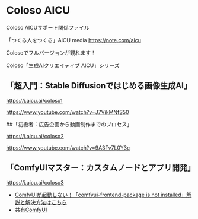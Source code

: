 # Coloso AICU
Coloso AICUサポート関係ファイル

「つくる人をつくる」AICU media
<https://note.com/aicu>

Colosoでフルバージョンが観れます！

Coloso「生成AIクリエイティブ AICU」シリーズ

## 「超入門：Stable Diffusionではじめる画像生成AI」

<https://j.aicu.ai/coloso1>

https://www.youtube.com/watch?v=J7VikMNfS50


##「初級者：広告企画から動画制作までのプロセス」

<https://j.aicu.ai/coloso2>

https://www.youtube.com/watch?v=9A3Tv7L0Y3c

## 「ComfyUIマスター：カスタムノードとアプリ開発」

<https://j.aicu.ai/coloso3>

- [ComfyUIが起動しない！「comfyui-frontend-package is not installed」解説と解決方法はこちら](https://note.com/aicu/n/n81d0ba969aae)
- [共有ComfyUI](https://www.aicu.jp/)
